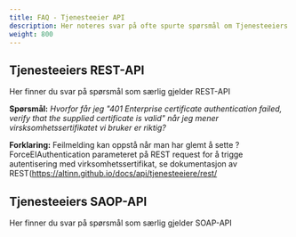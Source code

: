 ```yaml
---
title: FAQ - Tjenesteeier API
description: Her noteres svar på ofte spurte spørsmål om Tjenesteeiers API. 
weight: 800
---
```


## Tjenesteeiers REST-API 
Her finner du svar på spørsmål som særlig gjelder REST-API

**Spørsmål:** _Hvorfor får jeg "401 Enterprise certificate authentication failed, verify that the supplied certificate is valid" når jeg mener virsksomhetssertifikatet vi bruker er riktig?_

**Forklaring:** Feilmelding kan oppstå når man har glemt å sette ?ForceEIAuthentication parameteret på REST request for å trigge autentisering med virksomhetssertifikat, se dokumentasjon av REST(https://altinn.github.io/docs/api/tjenesteeiere/rest/                                                                                                                                                                                                                                                                                                                                                                                                                                                                                                                                                                                                                                                                                                                                                       

## Tjenesteeiers SAOP-API 
Her finner du svar på spørsmål som særlig gjelder SOAP-API
